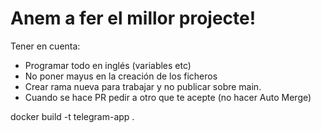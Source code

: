 # Anem a fer el millor projecte!

Tener en cuenta:
- Programar todo en inglés (variables etc)
- No poner mayus en la creación de los ficheros
- Crear rama nueva para trabajar y no publicar sobre main.
- Cuando se hace PR pedir a otro que te acepte (no hacer Auto Merge)


docker build -t telegram-app .  
